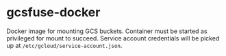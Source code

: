 # gcsfuse-docker

Docker image for mounting GCS buckets. Container must be started as privileged for mount to succeed. Service account credentials will be picked up at `/etc/gcloud/service-account.json`.
